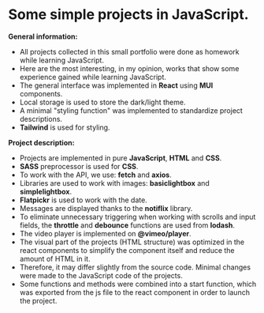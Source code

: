 # Some simple projects in JavaScript.

**General information:**

- All projects collected in this small portfolio were done as homework while
  learning JavaScript.
- Here are the most interesting, in my opinion, works that show some experience
  gained while learning JavaScript.
- The general interface was implemented in **React** using **MUI** components.
- Local storage is used to store the dark/light theme.
- A minimal "styling function" was implemented to standardize project
  descriptions.
- **Tailwind** is used for styling.

**Project description:**

- Projects are implemented in pure **JavaScript**, **HTML** and **CSS**.
- **SASS** preprocessor is used for **CSS**.
- To work with the API, we use: **fetch** and **axios**.
- Libraries are used to work with images: **basiclightbox** and
  **simplelightbox**.
- **Flatpickr** is used to work with the date.
- Messages are displayed thanks to the **notiflix** library.
- To eliminate unnecessary triggering when working with scrolls and input
  fields, the **throttle** and **debounce** functions are used from **lodash**.
- The video player is implemented on **@vimeo/player**.
- The visual part of the projects (HTML structure) was optimized in the react
  components to simplify the component itself and reduce the amount of HTML in
  it.
- Therefore, it may differ slightly from the source code. Minimal changes were
  made to the JavaScript code of the projects.
- Some functions and methods were combined into a start function, which was
  exported from the js file to the react component in order to launch the
  project.
